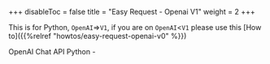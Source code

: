
+++
disableToc = false
title = "Easy Request - Openai V1"
weight = 2
+++

This is for Python, ``OpenAI``=>``V1``, if you are on ``OpenAI``<``V1`` please use this [How to]({{%relref "howtos/easy-request-openai-v0" %}})

OpenAI Chat API Python -
